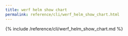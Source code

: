 ```yaml
---
title: werf helm show chart
permalink: reference/cli/werf_helm_show_chart.html
---
```


{% include /reference/cli/werf_helm_show_chart.md %}
